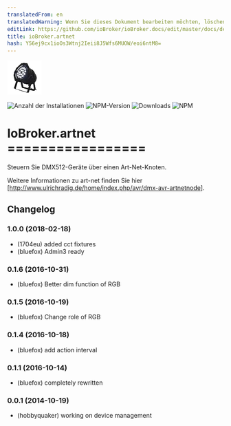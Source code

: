 ```yaml
---
translatedFrom: en
translatedWarning: Wenn Sie dieses Dokument bearbeiten möchten, löschen Sie bitte das Feld "translationsFrom". Andernfalls wird dieses Dokument automatisch erneut übersetzt
editLink: https://github.com/ioBroker/ioBroker.docs/edit/master/docs/de/adapterref/iobroker.artnet/README.md
title: ioBroker.artnet
hash: Y56ej9cx1ioOs3Wtnj2Ieii8J5Wfs6MUOW/eoi6ntM8=
---
```

![Logo](../../../en/adapterref/iobroker.artnet/admin/artnet.png)

![Anzahl der Installationen](http://iobroker.live/badges/artnet-stable.svg)
![NPM-Version](http://img.shields.io/npm/v/iobroker.artnet.svg)
![Downloads](https://img.shields.io/npm/dm/iobroker.artnet.svg)
![NPM](https://nodei.co/npm/iobroker.artnet.png?downloads=true)

# IoBroker.artnet =================
Steuern Sie DMX512-Geräte über einen Art-Net-Knoten.

Weitere Informationen zu art-net finden Sie hier [http://www.ulrichradig.de/home/index.php/avr/dmx-avr-artnetnode].

## Changelog
### 1.0.0 (2018-02-18)
* (1704eu) added cct fixtures
* (bluefox) Admin3 ready

### 0.1.6 (2016-10-31)
* (bluefox) Better dim function of RGB

### 0.1.5 (2016-10-19)
* (bluefox) Change role of RGB

### 0.1.4 (2016-10-18)
* (bluefox) add action interval

### 0.1.1 (2016-10-14)
* (bluefox) completely rewritten

### 0.0.1 (2014-10-19)
* (hobbyquaker) working on device management